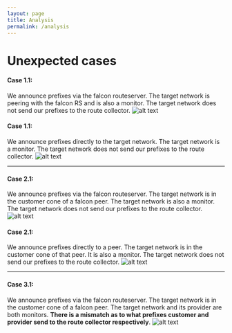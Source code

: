 ```yaml
---
layout: page
title: Analysis
permalink: /analysis
---
```

# Unexpected cases

#### Case 1.1:
We announce prefixes via the falcon routeserver. The target network is peering with the falcon RS and is also a monitor.
The target network does not send our prefixes to the route collector.
![alt text]({{site.baseurl}}images/case_1_1.png "Logo Title Text 1")

#### Case 1.1:
We announce prefixes directly to the target network. The target network is a monitor.
The target network does not send our prefixes to the route collector.
![alt text]({{site.baseurl}}images/case_1_2.png "Logo Title Text 1")

***


#### Case 2.1:
We announce prefixes via the falcon routeserver. The target network is in the customer cone of a falcon peer. The target network
is also a monitor. The target network does not send our prefixes to the route collector.
![alt text]({{site.baseurl}}images/case_2_1.png "Logo Title Text 1")

#### Case 2.1:
We announce prefixes directly to a peer. The target network is in the customer cone of that peer. It is also a monitor.
The target network does not send our prefixes to the route collector.
![alt text]({{site.baseurl}}images/case_2_2.png "Logo Title Text 1")


***

#### Case 3.1:
We announce prefixes via the falcon routeserver. The target network is in the customer cone of a falcon peer. The target network and its
provider are both monitors. **There is a mismatch as to what prefixes customer and provider send to the route collector respectively**.
![alt text]({{site.baseurl}}images/case_3_1.png "Logo Title Text 1")
